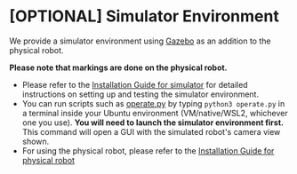 # [OPTIONAL] Simulator Environment

We provide a simulator environment using [Gazebo](http://gazebosim.org/) as an addition to the physical robot.

**Please note that markings are done on the physical robot.**

  - Please refer to the [Installation Guide for simulator](InstallationGuideSim.md) for detailed instructions on setting up and testing the simulator environment.
  - You can run scripts such as [operate.py](../Week00-01/operate.py) by typing ```python3 operate.py``` in a terminal inside your Ubuntu environment (VM/native/WSL2, whichever one you use). **You will need to launch the simulator environment first.** This command will open a GUI with the simulated robot's camera view shown.
  - For using the physical robot, please refer to the [Installation Guide for physical robot](../Week00-01/InstallationGuidePhysical.md)


